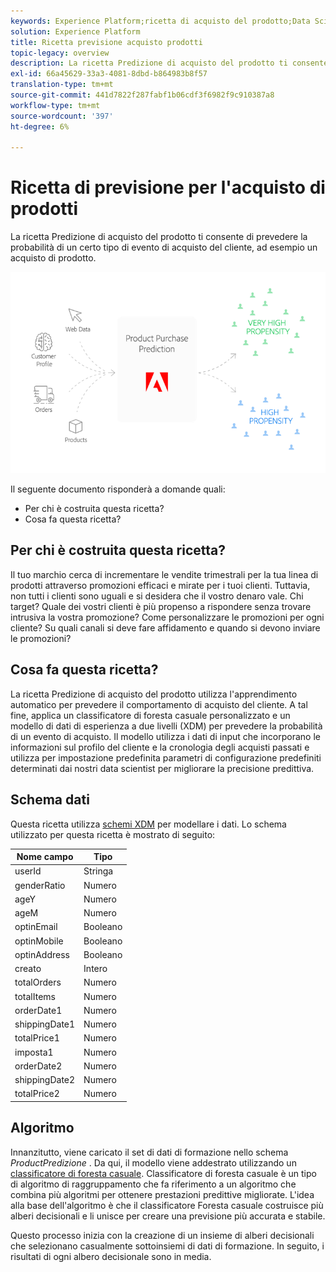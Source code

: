 ```yaml
---
keywords: Experience Platform;ricetta di acquisto del prodotto;Data Science Workspace;argomenti popolari;ricette;precostruire ricetta
solution: Experience Platform
title: Ricetta previsione acquisto prodotti
topic-legacy: overview
description: La ricetta Predizione di acquisto del prodotto ti consente di prevedere la probabilità di un certo tipo di evento di acquisto del cliente, ad esempio un acquisto di prodotto.
exl-id: 66a45629-33a3-4081-8dbd-b864983b8f57
translation-type: tm+mt
source-git-commit: 441d7822f287fabf1b06cdf3f6982f9c910387a8
workflow-type: tm+mt
source-wordcount: '397'
ht-degree: 6%

---
```


# Ricetta di previsione per l&#39;acquisto di prodotti

La ricetta Predizione di acquisto del prodotto ti consente di prevedere la probabilità di un certo tipo di evento di acquisto del cliente, ad esempio un acquisto di prodotto.

![](../images/pre-built-recipes/ppp_bigpicture.png)

Il seguente documento risponderà a domande quali:
* Per chi è costruita questa ricetta?
* Cosa fa questa ricetta?

## Per chi è costruita questa ricetta?

Il tuo marchio cerca di incrementare le vendite trimestrali per la tua linea di prodotti attraverso promozioni efficaci e mirate per i tuoi clienti. Tuttavia, non tutti i clienti sono uguali e si desidera che il vostro denaro vale. Chi target? Quale dei vostri clienti è più propenso a rispondere senza trovare intrusiva la vostra promozione? Come personalizzare le promozioni per ogni cliente? Su quali canali si deve fare affidamento e quando si devono inviare le promozioni?

## Cosa fa questa ricetta?

La ricetta Predizione di acquisto del prodotto utilizza l&#39;apprendimento automatico per prevedere il comportamento di acquisto del cliente. A tal fine, applica un classificatore di foresta casuale personalizzato e un modello di dati di esperienza a due livelli (XDM) per prevedere la probabilità di un evento di acquisto. Il modello utilizza i dati di input che incorporano le informazioni sul profilo del cliente e la cronologia degli acquisti passati e utilizza per impostazione predefinita parametri di configurazione predefiniti determinati dai nostri data scientist per migliorare la precisione predittiva.

## Schema dati

Questa ricetta utilizza [schemi XDM](../../xdm/home.md) per modellare i dati. Lo schema utilizzato per questa ricetta è mostrato di seguito:

| Nome campo | Tipo |
| --- | --- |
| userId | Stringa |
| genderRatio | Numero |
| ageY | Numero |
| ageM | Numero |
| optinEmail | Booleano |
| optinMobile | Booleano |
| optinAddress | Booleano |
| creato | Intero |
| totalOrders | Numero |
| totalItems | Numero |
| orderDate1 | Numero |
| shippingDate1 | Numero |
| totalPrice1 | Numero |
| imposta1 | Numero |
| orderDate2 | Numero |
| shippingDate2 | Numero |
| totalPrice2 | Numero |


## Algoritmo

Innanzitutto, viene caricato il set di dati di formazione nello schema *ProductPredizione* . Da qui, il modello viene addestrato utilizzando un [classificatore di foresta casuale](https://scikit-learn.org/stable/modules/generated/sklearn.ensemble.RandomForestClassifier.html). Classificatore di foresta casuale è un tipo di algoritmo di raggruppamento che fa riferimento a un algoritmo che combina più algoritmi per ottenere prestazioni predittive migliorate. L&#39;idea alla base dell&#39;algoritmo è che il classificatore Foresta casuale costruisce più alberi decisionali e li unisce per creare una previsione più accurata e stabile.

Questo processo inizia con la creazione di un insieme di alberi decisionali che selezionano casualmente sottoinsiemi di dati di formazione. In seguito, i risultati di ogni albero decisionale sono in media.
